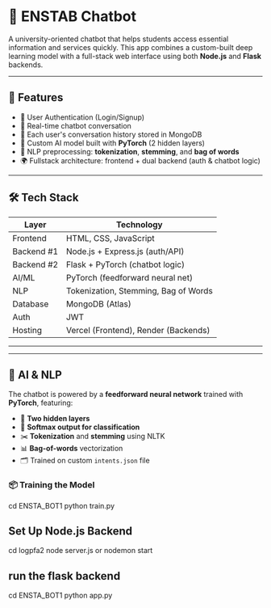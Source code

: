 # 💬 ENSTAB Chatbot

A university-oriented chatbot that helps students access essential information and services quickly. This app combines a custom-built deep learning model with a full-stack web interface using both **Node.js** and **Flask** backends.

---

## 🧠 Features

- 🔐 User Authentication (Login/Signup)
- 💬 Real-time chatbot conversation
- 🧾 Each user's conversation history stored in MongoDB
- 🤖 Custom AI model built with **PyTorch** (2 hidden layers)
- 🧠 NLP preprocessing: **tokenization**, **stemming**, and **bag of words**
- 🌍 Fullstack architecture: frontend + dual backend (auth & chatbot logic)

---

## 🛠️ Tech Stack

| Layer         | Technology                     |
|--------------|----------------------------------|
| Frontend     | HTML, CSS, JavaScript           |
| Backend #1   | Node.js + Express.js (auth/API) |
| Backend #2   | Flask + PyTorch (chatbot logic) |
| AI/ML        | PyTorch (feedforward neural net)|
| NLP          | Tokenization, Stemming, Bag of Words |
| Database     | MongoDB (Atlas)                 |
| Auth         | JWT                             |
| Hosting      | Vercel (Frontend), Render (Backends) |

---




---

## 🧠 AI & NLP

The chatbot is powered by a **feedforward neural network** trained with **PyTorch**, featuring:

- 🧠 **Two hidden layers**
- 🧠 **Softmax output for classification**
- ✂️ **Tokenization** and **stemming** using NLTK
- 📊 **Bag-of-words** vectorization
- 🗂️ Trained on custom `intents.json` file

### 📦 Training the Model

cd ENSTA_BOT1
python train.py

## Set Up Node.js Backend 


cd logpfa2
node server.js or nodemon start
## run the flask backend
cd ENSTA_BOT1
python app.py
